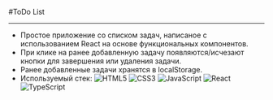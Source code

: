 #ToDo List
***

* Простое приложение со списком задач, написаное с использованием React на основе функциональных компонентов. 
* При клике на ранее добавленную задачу появляются/исчезают кнопки для завершения или удаления задачи.
* Ранее добавленные задачи хранятся в localStorage.
* Используемый стек:
	![HTML5](https://img.shields.io/badge/html5-%23E34F26.svg?style=for-the-badge&logo=html5&logoColor=white) ![CSS3](https://img.shields.io/badge/css3-%231572B6.svg?style=for-the-badge&logo=css3&logoColor=white) ![JavaScript](https://img.shields.io/badge/javascript-%23323330.svg?style=for-the-badge&logo=javascript&logoColor=%23F7DF1E) ![React](https://img.shields.io/badge/react-%2320232a.svg?style=for-the-badge&logo=react&logoColor=%2361DAFB) ![TypeScript](https://img.shields.io/badge/typescript-%23007ACC.svg?style=for-the-badge&logo=typescript&logoColor=white)
